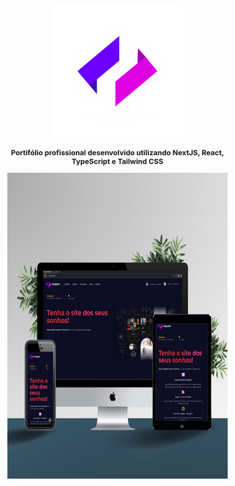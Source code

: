 <div align="center">
    <img src="./public/logo_black.png" height="300" width="300" alt="Logotipo junior.dev.br">
</div>
<div align="center">
<h3>Portifólio profissional desenvolvido utilizando NextJS, React, TypeScript e Tailwind CSS</h2>
<img src="./public/README.png" height="700" width="700" alt="Dispositivos">

</div>
